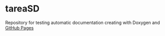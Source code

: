 # tareaSD
Repository for testing automatic documentation creating with Doxygen and [GitHub Pages](https://docs.github.com/en/pages)